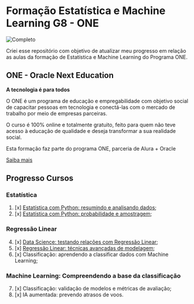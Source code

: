 # Formação Estatística e Machine Learning G8 - ONE
![Completo](https://img.shields.io/badge/status-complete-green)

Criei esse repositório com objetivo de atualizar meu progresso em relação as aulas da formação de Estatística e Machine Learning do Programa ONE.

## ONE - Oracle Next Education

**A tecnologia é para todos**

O ONE é um programa de educação e empregabilidade com objetivo social de capacitar pessoas em tecnologia e conectá-las com o mercado de trabalho por meio de empresas parceiras.

O curso é 100% online e totalmente gratuito, feito para quem não teve acesso à educação de qualidade e deseja transformar a sua realidade social.

Esta formação faz parte do programa ONE, parceria de Alura + Oracle

[Saiba mais](https://www.oracle.com/br/education/oracle-next-education/)

## Progresso Cursos

### Estatística
1. [x] [Estatística com Python: resumindo e analisando dados](./estatistica/estatistica.md);
2. [x] [Estatística com Python: probabilidade e amostragem](./estatistica/estatistica.md);
### Regressão Linear
4. [x] [Data Science: testando relações com Regressão Linear](./regressao-linear/regressao.md);
5. [x] [Regressão Linear: técnicas avançadas de modelagem](./regressao-linear/regressao.md);
6. [x] Classificação: aprendendo a classificar dados com Machine Learning;
### Machine Learning: Compreendendo a base da classificação
7. [x] Classificação: validação de modelos e métricas de avaliação;
8. [x] IA aumentada: prevendo atrasos de voos.
